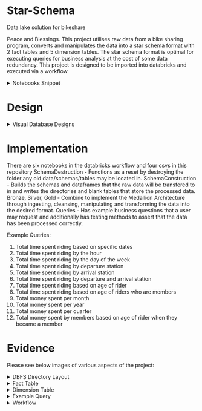 # Star-Schema
Data lake solution for bikeshare

Peace and Blessings. 
This project utilises raw data from a bike sharing program, converts and manipulates the data into a star schema format with 2 fact tables and 5 dimension tables. The star schema format is optimal for executing queries for business analysis at the cost of some data redundancy.
This project is designed to be imported into databricks and executed via a workflow.

<details>
<summary> Notebooks Snippet </summary>
![Notebook Image](./img/DBFS Snip)
</details>

# Design

<details>
<summary> Visual Database Designs </summary>
Conceptual Database Design
![Conceptual Database Design](https://user-images.githubusercontent.com/71145307/236345472-c392377c-1bca-4d33-943a-1028b44693d6.png)
Logical Database Design
![Logical Database Design](https://user-images.githubusercontent.com/71145307/236345484-09b63746-b989-47a9-ac9c-07893c3941ee.png)
Physical Database Design
![Physical Database Design](https://user-images.githubusercontent.com/71145307/236345494-c1ba720e-cf63-456c-ba21-b50b5d0c4bd7.png)
</details>

# Implementation

There are six notebooks in the databricks workflow and four csvs in this repository
SchemaDestruction - Functions as a reset by destroying the folder any old data/schemas/tables may be located in.
SchemaConstruction - Builds the schemas and dataframes that the raw data will be transfered to in and writes the directories and blank tables that store the processed data.
Bronze, Silver, Gold - Combine to implement the Medallion Architecture through ingesting, cleansing, manipulating and transforming the data into the desired format.
Queries - Has example business questions that a user may request and additionally has testing methods to assert that the data has been processed correctly.

Example Queries:

1) Total time spent riding based on specific dates
2) Total time spent riding by the hour
3) Total time spent riding by the day of the week
4) Total time spent riding by departure station
5) Total time spent riding by arrival station
6) Total time spent riding by departure and arrival station
7) Total time spent riding based on age of rider
8) Total time spent riding based on age of riders who are members
9) Total money spent per month
10) Total money spent per year
11) Total money spent per quarter
12) Total money spent by members based on age of rider when they became a member

# Evidence 

Please see below images of various aspects of the project:
<details>
<summary> DBFS Directory Layout </summary>
![image](https://user-images.githubusercontent.com/71145307/236349097-1c795175-a2ca-4b06-b918-db9bb6955fc9.png)
</details>

<details>
<summary> Fact Table </summary>
![image](https://user-images.githubusercontent.com/71145307/236349582-ca8f1f03-f68c-4019-8514-5d47687f155b.png)
</details>

<details>
<summary> Dimension Table </summary>
![image](https://user-images.githubusercontent.com/71145307/236349648-3c2bce52-f4fc-442c-aba1-3affc17513e3.png)
</details>

<details>
<summary> Example Query </summary>
![image](https://user-images.githubusercontent.com/71145307/236349258-11e50b00-6557-499e-91ae-35d66c92bad1.png)
</details>

<details>
<summary> Workflow </summary>
![image](https://user-images.githubusercontent.com/71145307/236353156-67686a0d-c144-48fe-996a-2c14e6497fc9.png)

</details>
